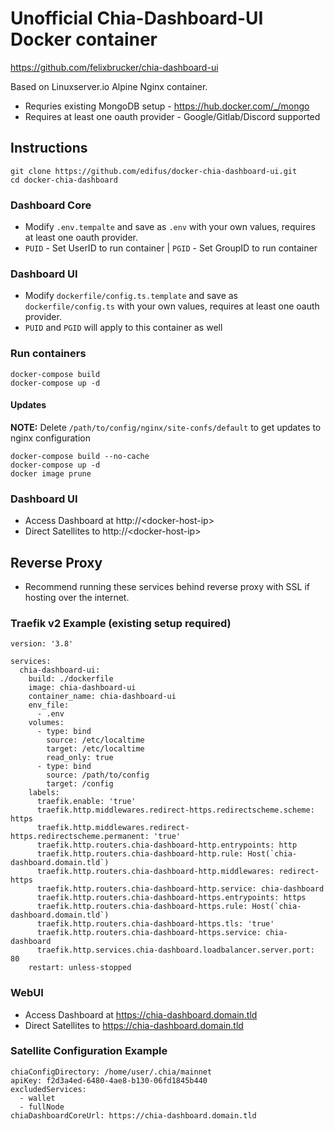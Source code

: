 # Unofficial Chia-Dashboard-UI Docker container

https://github.com/felixbrucker/chia-dashboard-ui

Based on Linuxserver.io Alpine Nginx container. 
* Requries existing MongoDB setup - https://hub.docker.com/_/mongo
* Requires at least one oauth provider - Google/Gitlab/Discord supported


## Instructions

```
git clone https://github.com/edifus/docker-chia-dashboard-ui.git
cd docker-chia-dashboard
````

### Dashboard Core

* Modify `.env.tempalte` and save as `.env` with your own values, requires at least one oauth provider.
* `PUID` - Set UserID to run container | `PGID` - Set GroupID to run container

### Dashboard UI

* Modify `dockerfile/config.ts.template` and save as `dockerfile/config.ts` with your own values, requires at least one oauth provider.
* `PUID` and `PGID` will apply to this container as well

### Run containers

```
docker-compose build
docker-compose up -d
```

#### Updates

**NOTE:** Delete `/path/to/config/nginx/site-confs/default` to get updates to nginx configuration

```
docker-compose build --no-cache
docker-compose up -d
docker image prune
```

### Dashboard UI

* Access Dashboard at http://\<docker-host-ip\>
* Direct Satellites to http://\<docker-host-ip\>


## Reverse Proxy

* Recommend running these services behind reverse proxy with SSL if hosting over the internet.

### Traefik v2 Example (existing setup required)

```
version: '3.8'

services:
  chia-dashboard-ui:
    build: ./dockerfile
    image: chia-dashboard-ui
    container_name: chia-dashboard-ui
    env_file:
      - .env
    volumes:
      - type: bind
        source: /etc/localtime
        target: /etc/localtime
        read_only: true
      - type: bind
        source: /path/to/config
        target: /config
    labels:
      traefik.enable: 'true'
      traefik.http.middlewares.redirect-https.redirectscheme.scheme: https
      traefik.http.middlewares.redirect-https.redirectscheme.permanent: 'true'
      traefik.http.routers.chia-dashboard-http.entrypoints: http
      traefik.http.routers.chia-dashboard-http.rule: Host(`chia-dashboard.domain.tld`)
      traefik.http.routers.chia-dashboard-http.middlewares: redirect-https
      traefik.http.routers.chia-dashboard-http.service: chia-dashboard
      traefik.http.routers.chia-dashboard-https.entrypoints: https
      traefik.http.routers.chia-dashboard-https.rule: Host(`chia-dashboard.domain.tld`)
      traefik.http.routers.chia-dashboard-https.tls: 'true'
      traefik.http.routers.chia-dashboard-https.service: chia-dashboard
      traefik.http.services.chia-dashboard.loadbalancer.server.port: 80
    restart: unless-stopped
```

### WebUI

* Access Dashboard at https://chia-dashboard.domain.tld
* Direct Satellites to https://chia-dashboard.domain.tld

### Satellite Configuration Example

```
chiaConfigDirectory: /home/user/.chia/mainnet
apiKey: f2d3a4ed-6480-4ae8-b130-06fd1845b440
excludedServices:
  - wallet
  - fullNode
chiaDashboardCoreUrl: https://chia-dashboard.domain.tld
```
